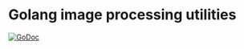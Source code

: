 # Golang image processing utilities

[![GoDoc](https://godoc.org/github.com/ncruces/go-image?status.svg)](https://godoc.org/github.com/ncruces/go-image)
